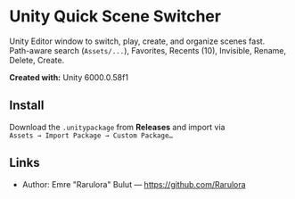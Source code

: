 # Unity Quick Scene Switcher

Unity Editor window to switch, play, create, and organize scenes fast.  
Path-aware search (`Assets/...`), Favorites, Recents (10), Invisible, Rename, Delete, Create.

**Created with:** Unity 6000.0.58f1

## Install
Download the `.unitypackage` from **Releases** and import via  
`Assets → Import Package → Custom Package…`

## Links
- Author: Emre "Rarulora" Bulut — https://github.com/Rarulora
